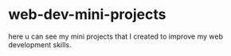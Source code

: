# web-dev-mini-projects
here u can see my mini projects that I created to improve my web development skills.
